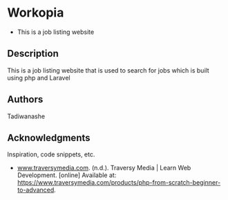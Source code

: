 
# Workopia

- This is a job listing website 
## Description

This is a job listing website that is used to search for jobs which is built using php and Laravel

## Authors

Tadiwanashe

## Acknowledgments

Inspiration, code snippets, etc.
* www.traversymedia.com. (n.d.). Traversy Media | Learn Web Development. [online] Available at: https://www.traversymedia.com/products/php-from-scratch-beginner-to-advanced.

